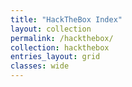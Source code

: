 ```yaml
---
title: "HackTheBox Index"
layout: collection
permalink: /hackthebox/
collection: hackthebox
entries_layout: grid
classes: wide
---
```


